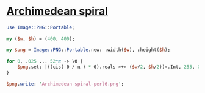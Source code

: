 [1]: https://rosettacode.org/wiki/Archimedean_spiral

# [Archimedean spiral][1]

```perl
use Image::PNG::Portable;
 
my ($w, $h) = (400, 400);
 
my $png = Image::PNG::Portable.new: :width($w), :height($h);
 
for 0, .025 ... 52*π -> \Θ {
    $png.set: |((cis( Θ / π ) * Θ).reals »+« ($w/2, $h/2))».Int, 255, 0, 255;
}
 
$png.write: 'Archimedean-spiral-perl6.png';
```